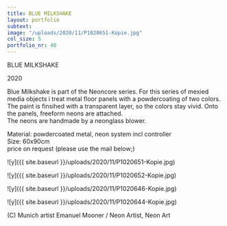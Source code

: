 ```yaml
---
title: BLUE MILKSHAKE
layout: portfolio
subtext: 
image: "/uploads/2020/11/P1020651-Kopie.jpg"
col_size: 5
portfolio_nr: 48
---
```


BLUE MILKSHAKE

2020

Blue Milkshake is part of the Neoncore series. For this series of mexied media objects i treat metal floor panels with a powdercoating of two colors. The paint is finsihed with a transparent layer, so the colors stay vivid. Onto the panels, freeform neons are attached.  
The neons are handmade by a neonglass blower.

Material: powdercoated metal, neon system incl controller  
Size: 60x90cm  
price on request (please use the mail below;)

![y]({{ site.baseurl }}/uploads/2020/11/P1020651-Kopie.jpg)

![y]({{ site.baseurl }}/uploads/2020/11/P1020652-Kopie.jpg)

![y]({{ site.baseurl }}/uploads/2020/11/P1020646-Kopie.jpg)

![y]({{ site.baseurl }}/uploads/2020/11/P1020644-Kopie.jpg)

(C) Munich artist Emanuel Mooner / Neon Artist, Neon Art
